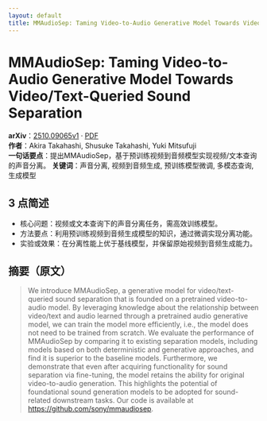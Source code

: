 ```yaml
---
layout: default
title: MMAudioSep: Taming Video-to-Audio Generative Model Towards Video/Text-Queried Sound Separation
---
```


# MMAudioSep: Taming Video-to-Audio Generative Model Towards Video/Text-Queried Sound Separation
**arXiv**：[2510.09065v1](https://arxiv.org/abs/2510.09065) · [PDF](https://arxiv.org/pdf/2510.09065.pdf)  
**作者**：Akira Takahashi, Shusuke Takahashi, Yuki Mitsufuji  
**一句话要点**：提出MMAudioSep，基于预训练视频到音频模型实现视频/文本查询的声音分离。
**关键词**：声音分离, 视频到音频生成, 预训练模型微调, 多模态查询, 生成模型

## 3 点简述
- 核心问题：视频或文本查询下的声音分离任务，需高效训练模型。
- 方法要点：利用预训练视频到音频生成模型的知识，通过微调实现分离功能。
- 实验或效果：在分离性能上优于基线模型，并保留原始视频到音频生成能力。

## 摘要（原文）

> We introduce MMAudioSep, a generative model for video/text-queried sound
> separation that is founded on a pretrained video-to-audio model. By leveraging
> knowledge about the relationship between video/text and audio learned through a
> pretrained audio generative model, we can train the model more efficiently,
> i.e., the model does not need to be trained from scratch. We evaluate the
> performance of MMAudioSep by comparing it to existing separation models,
> including models based on both deterministic and generative approaches, and
> find it is superior to the baseline models. Furthermore, we demonstrate that
> even after acquiring functionality for sound separation via fine-tuning, the
> model retains the ability for original video-to-audio generation. This
> highlights the potential of foundational sound generation models to be adopted
> for sound-related downstream tasks. Our code is available at
> https://github.com/sony/mmaudiosep.

